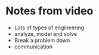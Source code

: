 # Notes from video
* Lots of types of engineering
* analyze, model and solve
* Break a problem down
* communication
